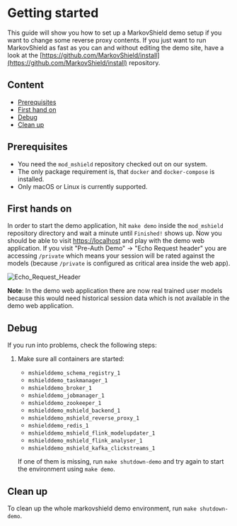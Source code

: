 # Getting started
This guide will show you how to set up a MarkovShield demo setup if you want to change some reverse proxy contents. If you just want to run MarkovShield as fast as you can and without editing the demo site, have a look at the [https://github.com/MarkovShield/install](https://github.com/MarkovShield/install) repository.

## Content
* [Prerequisites](#markdown-header-prerequisites)
* [First hand on](#markdown-header-first-hands-on)
* [Debug](#markdown-header-first-debug)
* [Clean up](#markdown-header-first-clean-up)

## Prerequisites
*  You need the `mod_mshield` repository checked out on our system.
*  The only package requirement is, that `docker` and `docker-compose` is installed.
*  Only macOS or Linux is currently supported.

## First hands on
In order to start the demo application, hit `make demo` inside the `mod_mshield` repository directory and wait a minute until `Finished!` shows up. Now you should be able to visit [https://localhost](https://localhost) and play with the demo web application. If you visit "Pre-Auth Demo" -> "Echo Request header" you are accessing `/private` which means your session will be rated against the models (because `/private` is configured as critical area inside the web app).

![Echo_Request_Header](https://bitbucket.org/markovshield/mod_mshield/raw/develop/resources/Echo_Request_Header.png)

**Note**: In the demo web application there are now real trained user models because this would need historical session data which is not available in the demo web application.

## Debug
If you run into problems, check the following steps:

1.  Make sure all containers are started:
      - `mshielddemo_schema_registry_1`
      - `mshielddemo_taskmanager_1`
      - `mshielddemo_broker_1`
      - `mshielddemo_jobmanager_1`
      - `mshielddemo_zookeeper_1`
      - `mshielddemo_mshield_backend_1`
      - `mshielddemo_mshield_reverse_proxy_1`
      - `mshielddemo_redis_1`
      - `mshielddemo_mshield_flink_modelupdater_1`
      - `mshielddemo_mshield_flink_analyser_1`
      - `mshielddemo_mshield_kafka_clickstreams_1`

    If one of them is missing, run `make shutdown-demo` and try again to start the environment using `make demo`.

## Clean up
To clean up the whole markovshield demo environment, run `make shutdown-demo`.
